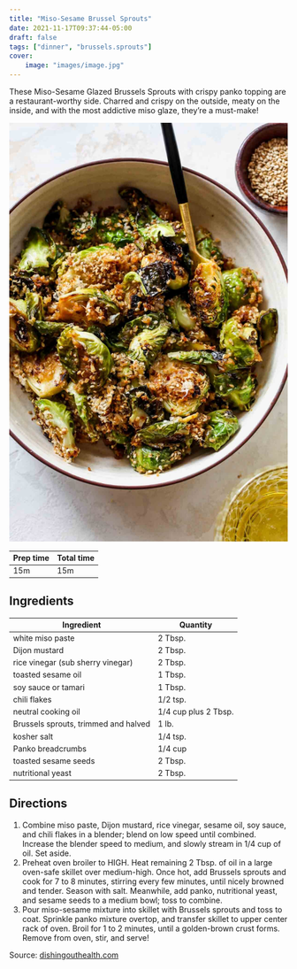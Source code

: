 ```yaml
---
title: "Miso-Sesame Brussel Sprouts"
date: 2021-11-17T09:37:44-05:00
draft: false
tags: ["dinner", "brussels.sprouts"]
cover:
    image: "images/image.jpg"
---
```



These Miso-Sesame Glazed Brussels Sprouts with crispy panko topping are a restaurant-worthy side. Charred and crispy 
on the outside, meaty on the inside, and with the most addictive miso glaze, they’re a must-make!

![](images/image.jpg)

|Prep time|Total time|
--- | ---
|15m|15m|


## Ingredients

|Ingredient|Quantity|
--- | ---
white miso paste|2 Tbsp. 
Dijon mustard|2 Tbsp. 
rice vinegar (sub sherry vinegar)|2 Tbsp. 
toasted sesame oil|1 Tbsp. 
soy sauce or tamari|1 Tbsp. 
chili flakes|1/2 tsp. 
neutral cooking oil|1/4 cup plus 2 Tbsp. 
Brussels sprouts, trimmed and halved|1 lb. 
kosher salt|1/4 tsp. 
Panko breadcrumbs|1/4 cup 
toasted sesame seeds|2 Tbsp. 
nutritional yeast|2 Tbsp. 

## Directions

1. Combine miso paste, Dijon mustard, rice vinegar, sesame oil, soy sauce, and chili flakes in a blender; blend on low speed until combined. Increase the blender speed to medium, and slowly stream in 1/4 cup of oil. Set aside.
1. Preheat oven broiler to HIGH.
   Heat remaining 2 Tbsp. of oil in a large oven-safe skillet over medium-high. Once hot, add Brussels sprouts and cook for 7 to 8 minutes, stirring every few minutes, until nicely browned and tender. Season with salt.
   Meanwhile, add panko, nutritional yeast, and sesame seeds to a medium bowl; toss to combine.
1. Pour miso-sesame mixture into skillet with Brussels sprouts and toss to coat. Sprinkle panko mixture overtop, and transfer skillet to upper center rack of oven. Broil for 1 to 2 minutes, until a golden-brown crust forms.
    Remove from oven, stir, and serve!

Source: [dishingouthealth.com](https://dishingouthealth.com/miso-sesame-glazed-brussels-sprouts/#recipe)
